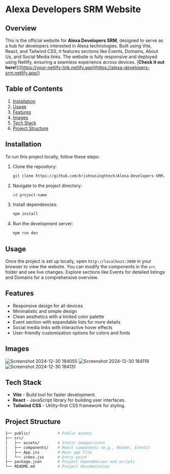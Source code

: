 # Alexa Developers SRM Website

## Overview
This is the official website for **Alexa Developers SRM**, designed to serve as a hub for developers interested in Alexa technologies. Built using Vite, React, and Tailwind CSS, it features sections like Events, Domains, About Us, and Social Media links. The website is fully responsive and deployed using Netlify, ensuring a seamless experience across devices. [**Check it out here!**]([https://your-netlify-link.netlify.app](https://alexa-developers-srm.netlify.app/)

## Table of Contents
1. [Installation](#installation)
2. [Usage](#usage)
3. [Features](#features)
4. [Images](#images)
5. [Tech Stack](#tech-stack)
6. [Project Structure](#project-structure)


## Installation
To run this project locally, follow these steps:

1. Clone the repository:
    ```bash
    git clone https://github.com/krishnasinghtech/Alexa-Developers-SRM.git
    ```
2. Navigate to the project directory:
    ```bash
    cd project-name
    ```
3. Install dependencies:
    ```bash
    npm install
    ```
4. Run the development server:
    ```bash
    npm run dev
    ```

## Usage
Once the project is set up locally, open `http://localhost:3000` in your browser to view the website. You can modify the components in the `src` folder and see live changes. Explore sections like Events for detailed listings and Domains for a comprehensive overview.

## Features
- Responsive design for all devices
- Minimalistic and simple design
- Clean aesthetics with a limited color palette
- Event section with expandable lists for more details
- Social media links with interactive hover effects
- User-friendly customization options for colors and fonts

## Images 
![Screenshot 2024-12-30 184055](https://github.com/user-attachments/assets/4c88a161-a058-49a8-b2be-4554628f8577)
![Screenshot 2024-12-30 184119](https://github.com/user-attachments/assets/73c2411e-731c-4a07-bbb1-7370ce14cad6)
![Screenshot 2024-12-30 184131](https://github.com/user-attachments/assets/a5cd1fa0-28ff-4bae-aa97-7ecf7aaeebf7)

## Tech Stack
- **Vite** - Build tool for faster development.
- **React** - JavaScript library for building user interfaces.
- **Tailwind CSS** - Utility-first CSS framework for styling.

## Project Structure
```bash
├── public/            # Public assets
├── src/
│   ├── assets/        # Static images/icons
│   ├── components/    # React components (e.g., Header, Events)
│   ├── App.jsx        # Main app file
│   └── index.jsx      # Entry point
├── package.json       # Project dependencies and scripts
└── README.md          # Project documentation
